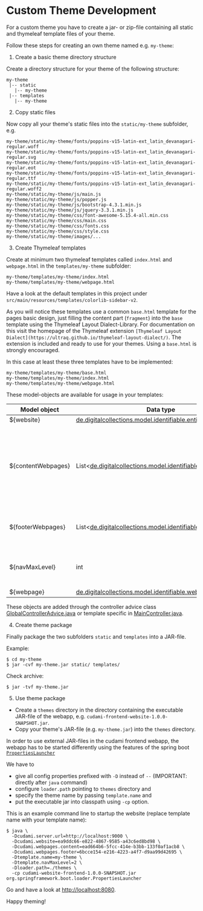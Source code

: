# Custom Theme Development

For a custom theme you have to create a jar- or zip-file containing all static and thymeleaf template files of your theme.

Follow these steps for creating an own theme named e.g. `my-theme`:

1. Create a basic theme directory structure

Create a directory structure for your theme of the following structure:

```
my-theme
 |-- static
   |-- my-theme
 |-- templates
   |-- my-theme
```

2. Copy static files

Now copy all your theme's static files into the `static/my-theme` subfolder, e.g.

```
my-theme/static/my-theme/fonts/poppins-v15-latin-ext_latin_devanagari-regular.woff
my-theme/static/my-theme/fonts/poppins-v15-latin-ext_latin_devanagari-regular.svg
my-theme/static/my-theme/fonts/poppins-v15-latin-ext_latin_devanagari-regular.eot
my-theme/static/my-theme/fonts/poppins-v15-latin-ext_latin_devanagari-regular.ttf
my-theme/static/my-theme/fonts/poppins-v15-latin-ext_latin_devanagari-regular.woff2
my-theme/static/my-theme/js/main.js
my-theme/static/my-theme/js/popper.js
my-theme/static/my-theme/js/bootstrap-4.3.1.min.js
my-theme/static/my-theme/js/jquery-3.3.1.min.js
my-theme/static/my-theme/css/font-awesome-5.15.4-all.min.css
my-theme/static/my-theme/css/main.css
my-theme/static/my-theme/css/fonts.css
my-theme/static/my-theme/css/style.css 
my-theme/static/my-theme/images/...
```

3. Create Thymeleaf templates

Create at minimum two thymeleaf templates called `index.html` and `webpage.html` in the `templates/my-theme` subfolder:

```
my-theme/templates/my-theme/index.html
my-theme/templates/my-theme/webpage.html
```

Have a look at the default templates in this project under `src/main/resources/templates/colorlib-sidebar-v2`.

As you will notice these templates use a common `base.html` template for the pages basic design, just filling the content part (`fragment`) into the `base` template using the Thymeleaf Layout Dialect-Library.  For documentation on this visit the homepage of the Thymeleaf extension `[Thymeleaf Layout Dialect](https://ultraq.github.io/thymeleaf-layout-dialect/)`. The extension is included and ready to use for your themes. Using a `base.html` is strongly encouraged.

In this case at least these three templates have to be implemented:

```
my-theme/templates/my-theme/base.html
my-theme/templates/my-theme/index.html
my-theme/templates/my-theme/webpage.html
```

These model-objects are available for usage in your templates:

| Model object | Data type | Description | Scope |
| --- | --- | --- | --- |
| ${website} | [de.digitalcollections.model.identifiable.entity.Website](https://github.com/dbmdz/digitalcollections-model/blob/main/dc-model/src/main/java/de/digitalcollections/model/identifiable/entity/Website.java) | The given website to be shown | global |
| ${contentWebpages} | List&lt;[de.digitalcollections.model.identifiable.web.Webpage](https://github.com/dbmdz/digitalcollections-model/blob/main/dc-model/src/main/java/de/digitalcollections/model/identifiable/web/Webpage.java)&gt; | <ul><li>the top level webpages of the given website (if no content root page has been given by using `-Dcudami.webpages.content=...`)</li><li>the children webpages of the configured "content"-webpage (if content root page has been given)</li></ul> | global |
| ${footerWebpages} | List&lt;[de.digitalcollections.model.identifiable.web.Webpage](https://github.com/dbmdz/digitalcollections-model/blob/main/dc-model/src/main/java/de/digitalcollections/model/identifiable/web/Webpage.java)&gt; | the children webpages of the configured "footer"-webpage of the given website (if footer root page has been given by using `-Dcudami.webpages.footer=...`) | global |
| ${navMaxLevel} | int | the maximum hierarchy level of content pages to be rendered e.g. in a navigation tree (defaults to "3" if not configured by using `-Dtemplate.navMaxLevel=...`) | global |
| ${webpage} | [de.digitalcollections.model.identifiable.web.Webpage](https://github.com/dbmdz/digitalcollections-model/blob/main/dc-model/src/main/java/de/digitalcollections/model/identifiable/web/Webpage.java) | the webpage to be shown | webpage.html |

These objects are added through the controller advice class [GlobalControllerAdvice.java](src/main/java/de/digitalcollections/cudami/frontend/website/controller/advice/GlobalControllerAdvice.java) or template specific in [MainController.java](src/main/java/de/digitalcollections/cudami/frontend/website/controller/MainController.java).

4. Create theme package

Finally package the two subfolders `static` and `templates` into a JAR-file.

Example:

```
$ cd my-theme
$ jar -cvf my-theme.jar static/ templates/
```

Check archive:

```
$ jar -tvf my-theme.jar
```

5. Use theme package

* Create a `themes` directory in the directory containing the executable JAR-file of the webapp, e.g. `cudami-frontend-website-1.0.0-SNAPSHOT.jar`.
* Copy your theme's JAR-file (e.g. `my-theme.jar`) into the `themes` directory.

In order to use external JAR-files in the cudami frontend webapp, the webapp has to be started differently using the features of the spring boot [`PropertiesLauncher`](https://docs.spring.io/spring-boot/docs/current/reference/html/executable-jar.html#executable-jar.property-launcher)

We have to

* give all config properties prefixed with `-D` instead of `--` (IMPORTANT: directly after `java` command)
* configure `loader.path` pointing to `themes` directory and
* specify the theme name by passing `template.name` and
* put the executable jar into classpath using `-cp` option.

This is an example command line to startup the website (replace template name with your template name):

```
$ java \
  -Dcudami.server.url=http://localhost:9000 \
  -Dcudami.website=ea9ddc66-e822-4867-9585-a43c6ed8bd98 \
  -Dcudami.webpages.content=ead664b6-5fcc-414e-b3bb-133f0af1acb8 \
  -Dcudami.webpages.footer=6bcce154-e216-4223-a4f7-d9aa99d42695 \
  -Dtemplate.name=my-theme \
  -Dtemplate.navMaxLevel=2 \
  -Dloader.path=./themes \
  -cp cudami-website-frontend-1.0.0-SNAPSHOT.jar org.springframework.boot.loader.PropertiesLauncher
```

Go and have a look at <http://localhost:8080>.

Happy theming!

